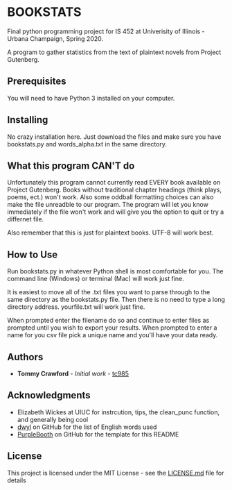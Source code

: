 # BOOKSTATS
Final python programming project for IS 452 at Univerisity of Illinois - Urbana Champaign, Spring 2020.

A program to gather statistics from the text of plaintext novels from Project Gutenberg.

## Prerequisites

You will need to have Python 3 installed on your computer.

## Installing

No crazy installation here. Just download the files and make sure you have bookstats.py and words_alpha.txt in the same directory.

## What this program CAN'T do

Unfortunately this program cannot currently read EVERY book available on Project Gutenberg. Books without traditional chapter headings (think plays, poems, ect.) won't work. Also some oddball formatting choices can also make the file unreadble to our program. The program will let you know immediately if the file won't work and will give you the option to quit or try a differnet file.

Also remember that this is just for plaintext books. UTF-8 will work best.

## How to Use

Run bookstats.py in whatever Python shell is most comfortable for you. The command line (Windows) or terminal (Mac) will work just fine.

It is easiest to move all of the .txt files you want to parse through to the same directory as the bookstats.py file. Then there is no need to type a long directory address. yourfile.txt will work just fine.

When prompted enter the filename do so and continue to enter files as prompted until you wish to export your results. When prompted to enter a name for you csv file pick a unique name and you'll have your data ready.

## Authors

* **Tommy Crawford** - *Initial work* - [tc985](https://github.com/tc985)

## Acknowledgments

* Elizabeth Wickes at UIUC for instrcution, tips, the clean_punc function, and generally being cool
* [dwyl](https://github.com/dwyl) on GitHub for the list of English words used 
* [PurpleBooth](https://gist.github.com/PurpleBooth) on GitHub for the template for this README 

## License

This project is licensed under the MIT License - see the [LICENSE.md](LICENSE.md) file for details
